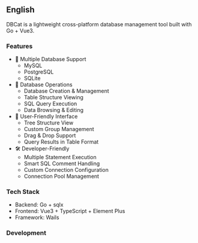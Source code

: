 
## English

DBCat is a lightweight cross-platform database management tool built with Go + Vue3.

### Features

- 🚀 Multiple Database Support
  - MySQL
  - PostgreSQL
  - SQLite
- 📝 Database Operations
  - Database Creation & Management
  - Table Structure Viewing
  - SQL Query Execution
  - Data Browsing & Editing
- 🎨 User-Friendly Interface
  - Tree Structure View
  - Custom Group Management
  - Drag & Drop Support
  - Query Results in Table Format
- 🛠 Developer-Friendly
  - Multiple Statement Execution
  - Smart SQL Comment Handling
  - Custom Connection Configuration
  - Connection Pool Management

### Tech Stack

- Backend: Go + sqlx
- Frontend: Vue3 + TypeScript + Element Plus
- Framework: Wails

### Development
